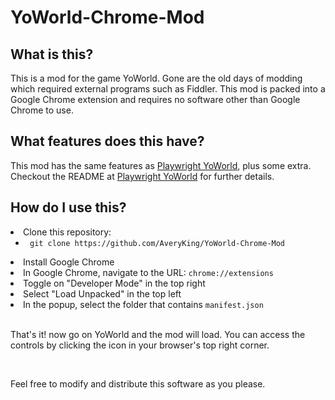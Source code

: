 # YoWorld-Chrome-Mod

<h2>What is this? </h2>
<p>This is a mod for the game YoWorld. Gone are the old days of modding which required external programs such as Fiddler. This mod is packed into a Google Chrome extension and requires no software other than Google Chrome to use.</p>

<h2> What features does this have? </h2> 
<p>This mod has the same features as <a href="https://github.com/AveryKing/playwright-yoworld">Playwright YoWorld</a>, plus some extra. Checkout the README at <a href="https://github.com/AveryKing/playwright-yoworld">Playwright YoWorld</a> for further details.</p>
<h2> How do I use this? </h2>
<li>Clone this repository: <ul><li><code> git clone https://github.com/AveryKing/YoWorld-Chrome-Mod</code></li></ul>
<li> Install Google Chrome </li>
<li> In Google Chrome, navigate to the URL: <code>chrome://extensions</code> </li>
<li> Toggle on "Developer Mode" in the top right </li>
<li> Select "Load Unpacked" in the top left </li>
<li> In the popup, select the folder that contains <code>manifest.json</code></li>
<br/>

<p>That's it! now go on YoWorld and the mod will load. You can access the controls by clicking the icon in your browser's top right corner.</p><br/>
<p>Feel free to modify and distribute this software as you please.</p>
